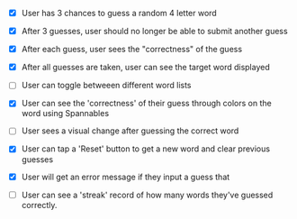 -[x] User has 3 chances to guess a random 4 letter word
-[x] After 3 guesses, user should no longer be able to submit another guess
-[x] After each guess, user sees the "correctness" of the guess
-[x] After all guesses are taken, user can see the target word displayed
-[ ] User can toggle betweeen different word lists
-[x] User can see the 'correctness' of their guess through colors on the word using Spannables
-[ ] User sees a visual change after guessing the correct word
-[x] User can tap a 'Reset' button to get a new word and clear previous guesses
-[x] User will get an error message if they input a guess that
-[ ] User can see a 'streak' record of how many words they've guessed correctly.

